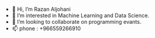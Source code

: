 - 👋 Hi, I’m Razan Aljohani 
- 👀 I’m interested in Machine Learning and Data Science. 
- 💞️ I’m looking to collaborate on programming evants.
- 📫 phone : +966559266910

<!---
razanmaljuhani/razanmaljuhani is a ✨ special ✨ repository because its `README.md` (this file) appears on your GitHub profile.
You can click the Preview link to take a look at your changes.
--->
